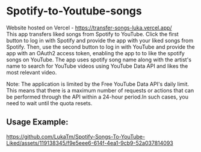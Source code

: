 # Spotify-to-Youtube-songs
Website hosted on Vercel - https://transfer-songs-luka.vercel.app/
<br/>
This app transfers liked songs from Spotify to YouTube. Click the first button to log in with Spotify and provide the app with your liked songs from Spotify. Then, use the second button to log in with YouTube and provide the app with an OAuth2 access token, enabling the app to to like the spotify songs on YouTube. The app uses spotify song name along with the artist's name to search for YouTube videos using YouTube Data API and likes the most relevant video.

Note: The application is limited by the Free YouTube Data API's daily limit. This means that there is a maximum number of requests or actions that can be performed through the API within a 24-hour period.In such cases, you need to wait until the quota resets.

## Usage Example:
https://github.com/LukaTm/Spotify-Songs-To-YouTube-Liked/assets/119138345/f9e5eee6-614f-4ea1-9cb9-52a037814093

